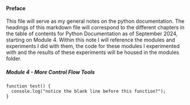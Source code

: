 #### Preface

This file will serve as my general notes on the python documentation. The headings of this markdown file will correspond to the different chapters in the table of contents for Python Documentation as of September 2024, starting on Module 4. Within this note I will reference the modules and experiments I did with them, the code for these modules I experimented with and the results of these experiments will be housed in the modules folder.

##### Module 4 - More Control Flow Tools

```
function test() {
  console.log("notice the blank line before this function?");
}
```